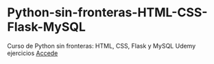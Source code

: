 # Python-sin-fronteras-HTML-CSS-Flask-MySQL
 Curso de Python sin fronteras: HTML, CSS, Flask y MySQL Udemy  ejercicios
<a href="https://github.com/manuelavalosave/Python-sin-fronteras-HTML-CSS-Flask-MySQL">Accede</a>